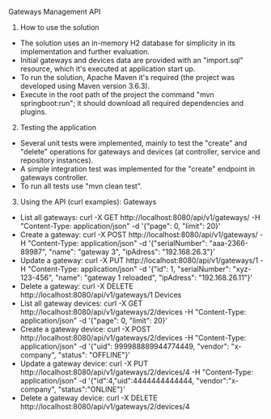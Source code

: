 Gateways Management API

1. How to use the solution
- The solution uses an in-memory H2 database for simplicity in its implementation and further evaluation.
- Initial gateways and devices data are provided with an "import.sql" resource, which it's executed at application
start up.
- To run the solution, Apache Maven it's required (the project was developed using Maven version 3.6.3).
- Execute in the root path of the project the command "mvn springboot:run"; it should download all required dependencies
and plugins.

2. Testing the application
- Several unit tests were implemented, mainly to test the "create" and "delete" operations for gateways and devices
(at controller, service and repository instances).
- A simple integration test was implemented for the "create" endpoint in gateways controller. 
- To run all tests use "mvn clean test".

3. Using the API (curl examples):
Gateways
- List all gateways: curl -X GET http://localhost:8080/api/v1/gateways/ -H "Content-Type: application/json" -d '{"page": 0, "limit": 20}'
- Create a gateway: curl -X POST http://localhost:8080/api/v1/gateways/ -H "Content-Type: application/json" -d '{"serialNumber": "aaa-2366-89987", "name": "gateway 3", "ipAdress": "192.168.26.3"}'
- Update a gateway: curl -X PUT http://localhost:8080/api/v1/gateways/1 -H "Content-Type: application/json" -d '{"id": 1, "serialNumber": "xyz-123-456", "name": "gateway 1 reloaded", "ipAdress": "192.168.26.11"}'
- Delete a gateway: curl -X DELETE http://localhost:8080/api/v1/gateways/1 
Devices
- List all gateway devices: curl -X GET http://localhost:8080/api/v1/gateways/2/devices -H "Content-Type: application/json" -d '{"page": 0, "limit": 20}'
- Create a gateway device: curl -X POST http://localhost:8080/api/v1/gateways/2/devices -H "Content-Type: application/json" -d '{"uid": 999988889944774449, "vendor": "x-company", "status": "OFFLINE"}'
- Update a gateway device: curl -X PUT http://localhost:8080/api/v1/gateways/2/devices/4 -H "Content-Type: application/json" -d '{"id":4,"uid":4444444444444, "vendor":"x-company", "status":"ONLINE"}'
- Delete a gateway device: curl -X DELETE http://localhost:8080/api/v1/gateways/2/devices/4